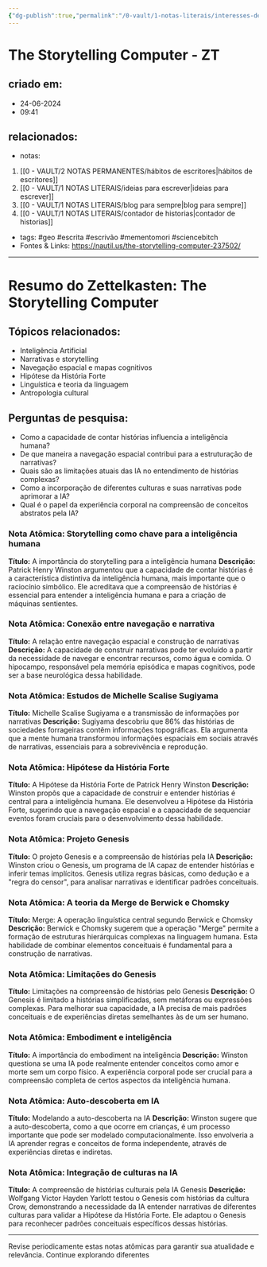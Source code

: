 ```yaml
---
{"dg-publish":true,"permalink":"/0-vault/1-notas-literais/interesses-de-pesquisa/the-storytelling-computer-zt/","tags":["geo","escrita","escrivão","mementomori","sciencebitch"],"dgHomeLink":true,"dgShowLocalGraph":true,"dgShowFileTree":true,"dgEnableSearch":true}
---
```


# The Storytelling Computer - ZT

## criado em: 
- 24-06-2024
- 09:41
## relacionados:
- notas:
1. [[0 - VAULT/2 NOTAS PERMANENTES/hábitos de escritores\|hábitos de escritores]]
2. [[0 - VAULT/1 NOTAS LITERAIS/ideias para escrever\|ideias para escrever]]
3. [[0 - VAULT/1 NOTAS LITERAIS/blog para sempre\|blog para sempre]]
4. [[0 - VAULT/1 NOTAS LITERAIS/contador de historias\|contador de historias]]
- tags: #geo #escrita #escrivão #mementomori #sciencebitch 
- Fontes & Links: https://nautil.us/the-storytelling-computer-237502/
---
# Resumo do Zettelkasten: The Storytelling Computer

## Tópicos relacionados:
- Inteligência Artificial
- Narrativas e storytelling
- Navegação espacial e mapas cognitivos
- Hipótese da História Forte
- Linguística e teoria da linguagem
- Antropologia cultural

## Perguntas de pesquisa:
- Como a capacidade de contar histórias influencia a inteligência humana?
- De que maneira a navegação espacial contribui para a estruturação de narrativas?
- Quais são as limitações atuais das IA no entendimento de histórias complexas?
- Como a incorporação de diferentes culturas e suas narrativas pode aprimorar a IA?
- Qual é o papel da experiência corporal na compreensão de conceitos abstratos pela IA?

### Nota Atômica: Storytelling como chave para a inteligência humana
**Título:** A importância do storytelling para a inteligência humana
**Descrição:** Patrick Henry Winston argumentou que a capacidade de contar histórias é a característica distintiva da inteligência humana, mais importante que o raciocínio simbólico. Ele acreditava que a compreensão de histórias é essencial para entender a inteligência humana e para a criação de máquinas sentientes.

### Nota Atômica: Conexão entre navegação e narrativa
**Título:** A relação entre navegação espacial e construção de narrativas
**Descrição:** A capacidade de construir narrativas pode ter evoluído a partir da necessidade de navegar e encontrar recursos, como água e comida. O hipocampo, responsável pela memória episódica e mapas cognitivos, pode ser a base neurológica dessa habilidade.

### Nota Atômica: Estudos de Michelle Scalise Sugiyama
**Título:** Michelle Scalise Sugiyama e a transmissão de informações por narrativas
**Descrição:** Sugiyama descobriu que 86% das histórias de sociedades forrageiras contêm informações topográficas. Ela argumenta que a mente humana transformou informações espaciais em sociais através de narrativas, essenciais para a sobrevivência e reprodução.

### Nota Atômica: Hipótese da História Forte
**Título:** A Hipótese da História Forte de Patrick Henry Winston
**Descrição:** Winston propôs que a capacidade de construir e entender histórias é central para a inteligência humana. Ele desenvolveu a Hipótese da História Forte, sugerindo que a navegação espacial e a capacidade de sequenciar eventos foram cruciais para o desenvolvimento dessa habilidade.

### Nota Atômica: Projeto Genesis
**Título:** O projeto Genesis e a compreensão de histórias pela IA
**Descrição:** Winston criou o Genesis, um programa de IA capaz de entender histórias e inferir temas implícitos. Genesis utiliza regras básicas, como dedução e a "regra do censor", para analisar narrativas e identificar padrões conceituais.

### Nota Atômica: A teoria da Merge de Berwick e Chomsky
**Título:** Merge: A operação linguística central segundo Berwick e Chomsky
**Descrição:** Berwick e Chomsky sugerem que a operação "Merge" permite a formação de estruturas hierárquicas complexas na linguagem humana. Esta habilidade de combinar elementos conceituais é fundamental para a construção de narrativas.

### Nota Atômica: Limitações do Genesis
**Título:** Limitações na compreensão de histórias pelo Genesis
**Descrição:** O Genesis é limitado a histórias simplificadas, sem metáforas ou expressões complexas. Para melhorar sua capacidade, a IA precisa de mais padrões conceituais e de experiências diretas semelhantes às de um ser humano.

### Nota Atômica: Embodiment e inteligência
**Título:** A importância do embodiment na inteligência
**Descrição:** Winston questiona se uma IA pode realmente entender conceitos como amor e morte sem um corpo físico. A experiência corporal pode ser crucial para a compreensão completa de certos aspectos da inteligência humana.

### Nota Atômica: Auto-descoberta em IA
**Título:** Modelando a auto-descoberta na IA
**Descrição:** Winston sugere que a auto-descoberta, como a que ocorre em crianças, é um processo importante que pode ser modelado computacionalmente. Isso envolveria a IA aprender regras e conceitos de forma independente, através de experiências diretas e indiretas.

### Nota Atômica: Integração de culturas na IA
**Título:** A compreensão de histórias culturais pela IA Genesis
**Descrição:** Wolfgang Victor Hayden Yarlott testou o Genesis com histórias da cultura Crow, demonstrando a necessidade da IA entender narrativas de diferentes culturas para validar a Hipótese da História Forte. Ele adaptou o Genesis para reconhecer padrões conceituais específicos dessas histórias.

---

Revise periodicamente estas notas atômicas para garantir sua atualidade e relevância. Continue explorando diferentes